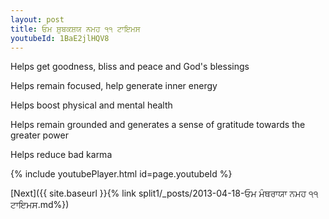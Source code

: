 ```yaml
---
layout: post
title: ਓਮ ਸ਼ੁਬਕਸ਼ਯ ਨਮਹ ੧੧ ਟਾਇਮਸ
youtubeId: 1BaE2jlHQV8
---
```

 
 
Helps get goodness, bliss and peace and God's blessings
 
Helps remain focused, help generate inner energy 
 
Helps boost physical and mental health 
 
Helps remain grounded and generates a sense of gratitude towards the greater power 
 
Helps reduce bad karma
 
 
 
 


{% include youtubePlayer.html id=page.youtubeId %}
 
[Next]({{ site.baseurl }}{% link  split1/_posts/2013-04-18-ਓਮ ਮੰਥਰਾਯਾ ਨਮਹ ੧੧ ਟਾਇਮਸ.md%})
 
